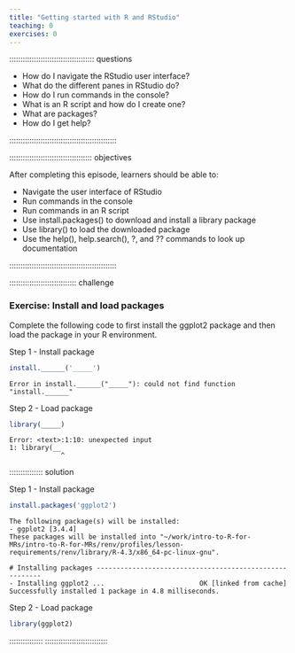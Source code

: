 ```yaml
---
title: "Getting started with R and RStudio"
teaching: 0
exercises: 0
---
```


:::::::::::::::::::::::::::::::::::::: questions 

- How do I navigate the RStudio user interface?
- What do the different panes in RStudio do?
- How do I run commands in the console?
- What is an R script and how do I create one?
- What are packages?
- How do I get help?

::::::::::::::::::::::::::::::::::::::::::::::::


::::::::::::::::::::::::::::::::::::: objectives

After completing this episode, learners should be able to:
- Navigate the user interface of RStudio
- Run commands in the console
- Run commands in an R script
- Use install.packages() to download and install a library package
- Use library() to load the downloaded package
- Use the help(), help.search(), ?, and ?? commands to look up documentation 

::::::::::::::::::::::::::::::::::::::::::::::::


:::::::::::::::::::::::::::::: challenge

### Exercise: Install and load packages

Complete the following code to first install the ggplot2 package and then load the package in your R environment.

Step 1 - Install package


```r
install.______('_____')
```

```{.error}
Error in install.______("_____"): could not find function "install.______"
```

Step 2 - Load package


```r
library(_____)
```

```{.error}
Error: <text>:1:10: unexpected input
1: library(__
             ^
```

::::::::::::::: solution

Step 1 - Install package


```r
install.packages('ggplot2')
```

```{.output}
The following package(s) will be installed:
- ggplot2 [3.4.4]
These packages will be installed into "~/work/intro-to-R-for-MRs/intro-to-R-for-MRs/renv/profiles/lesson-requirements/renv/library/R-4.3/x86_64-pc-linux-gnu".

# Installing packages --------------------------------------------------------
- Installing ggplot2 ...                        OK [linked from cache]
Successfully installed 1 package in 4.8 milliseconds.
```

Step 2 - Load package


```r
library(ggplot2)
```
:::::::::::::::
::::::::::::::::::::::::::::


